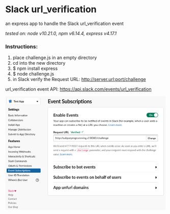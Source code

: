 # Slack url_verification
an express app to handle the Slack url_verification event

_tested on: node v10.21.0, npm v6.14.4, express v4.17.1_

### Instructions:
  1) place challenge.js in an empty directory
  2) cd into the new directory
  3) $ npm install express
  4) $ node challenge.js
  5) in Slack verify the Request URL: http://server.url:port/challenge
  
url_verification event API: https://api.slack.com/events/url_verification

![slack verification](slack_verification.png)
